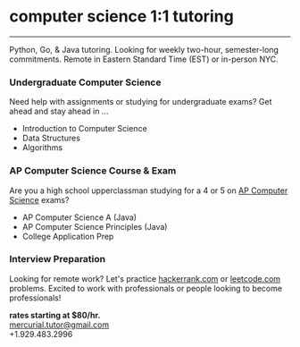 <link rel="shortcut icon" type="image/png" href="/mercurial-tutor.github.io/images/moon.png">
<link rel="shortcut icon" sizes="32x32" href="/mercurial-tutor.github.io/images/moon.png">

# computer science 1:1 tutoring

---

Python, Go, & Java tutoring. Looking for weekly two-hour, semester-long commitments. Remote in Eastern Standard Time (EST) or in-person NYC.

### Undergraduate Computer Science
Need help with assignments or studying for undergraduate exams? Get ahead and stay ahead in ...
+ Introduction to Computer Science
+ Data Structures
+ Algorithms

### AP Computer Science Course & Exam
Are you a high school upperclassman studying for a 4 or 5 on [AP Computer Science](https://apcentral.collegeboard.org/courses/ap-computer-science-a/exam) exams?
+ AP Computer Science A (Java)
+ AP Computer Science Principles (Java)
+ College Application Prep

### Interview Preparation
Looking for remote work? Let's practice [hackerrank.com](https://www.hackerrank.com) or [leetcode.com](https://leetcode.com) problems.
Excited to work with professionals or people looking to become professionals!

**rates starting at $80/hr.**  
<mercurial.tutor@gmail.com>  
+1.929.483.2996